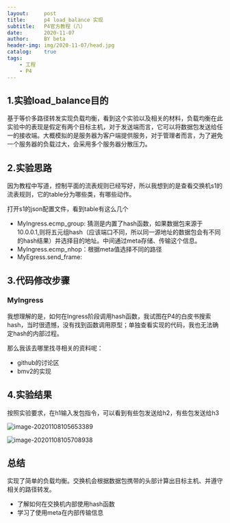 ```yaml
---
layout:     post
title:      p4 load_balance 实现
subtitle:   P4官方教程（八）
date:       2020-11-07
author:     BY beta
header-img: img/2020-11-07/head.jpg
catalog:    true
tags:
    - 工程
    - P4
---
```


## 1.实验load_balance目的

基于等价多路径转发实现负载均衡，看到这个实验以及相关的材料，负载均衡在此实验中的表现是假定有两个目标主机，对于发送端而言，它可以将数据包发送给任一的接收端。大概模拟的是服务器为客户端提供服务，对于管理者而言，为了避免一个服务器的负载过大，会采用多个服务器分散压力。

## 2.实验思路

因为教程中写道，控制平面的流表规则已经写好，所以我想到的是查看交换机s1的流表规则，它的table分为哪些类，有哪些动作。

打开s1的json配置文件，看到table有这么几个

- MyIngress.ecmp_group: 猜测是内置了hash函数，如果数据包来源于10.0.0.1,则将五元组hash（应该端口不同，所以同一源地址的数据包会有不同的hash结果）并选择目的地址。中间通过meta存储、传输这个信息。
- MyIngress.ecmp_nhop：根据meta值选择不同的路径
- MyEgress.send_frame: 



## 3.代码修改步骤

### MyIngress

我想理解的是，如何在Ingress阶段调用hash函数，我试图在P4的白皮书搜索hash，当时很遗憾，没有找到函数调用原型；单独查看实现的代码，我也无法确定hash的内部过程。

那么我该去哪里找寻相关的资料呢：

- github的讨论区
- bmv2的实现





## 4.实验结果

按照实验要求，在h1输入发包指令，可以看到有些包发送给h2，有些包发送给h3

![image-20201108105653389](https://i.loli.net/2020/11/08/tDdbwNO5gRUpl9k.png)

![image-20201108105708938](https://i.loli.net/2020/11/08/quKh9vGtIs78gne.png)

## 总结

实现了简单的负载均衡。交换机会根据数据包携带的头部计算出目标主机、并遵守相关的路径转发。

- 了解如何在交换机内部使用hash函数
- 学习了使用meta在内部传输信息